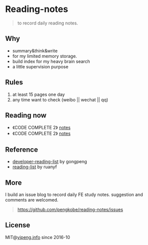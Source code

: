 # Reading-notes
 > to record daily reading notes.

## Why
* summary&think&write
* for my limited memory storage.
* build index for my heavy brain search
* a little supervision purpose

## Rules 
1. at least 15 pages one day
2. any time want to check (weibo || wechat || qq) 

## Reading now
* 《CODE COMPLETE 2》 [notes](./代码大全/README.md)
* 《CODE COMPLETE 2》 [notes](./代码大全/README.md)

## Reference
* [developer-reading-list](http://lucida.me/blog/developer-reading-list/)  by gongpeng
* [reading-list](https://github.com/ruanyf/reading-list) by ruanyf

## More 
I build an issue blog to record daily FE study notes. suggestion and comments are welcomed.   
> https://github.com/pengkobe/reading-notes/issues

## License
MIT@[yipeng.info](http://yipeng.info) since 2016-10
